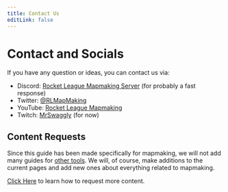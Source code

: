 ```yaml
---
title: Contact Us
editLink: false
---
```

# Contact and Socials

If you have any question or ideas, you can contact us via:

* Discord: [Rocket League Mapmaking Server](https://discord.gg/PWu3ZWa) (for probably a fast response)
* Twitter: [@RLMapMaking](https://twitter.com/rlmapmaking)
* YouTube: [Rocket League Mapmaking](https://www.youtube.com/channel/UCp6gkqadtgsaZmPnex9MNiA)
* Twitch: [MrSwaggly](https://www.twitch.tv/mrswaggly) (for now)

## Content Requests

Since this guide has been made specifically for mapmaking, we will not add many guides for [other tools](../faq/). We will, of course, make additions to the current pages and add new ones about everything related to mapmaking.

[Click Here](contribute.md) to learn how to request more content.
